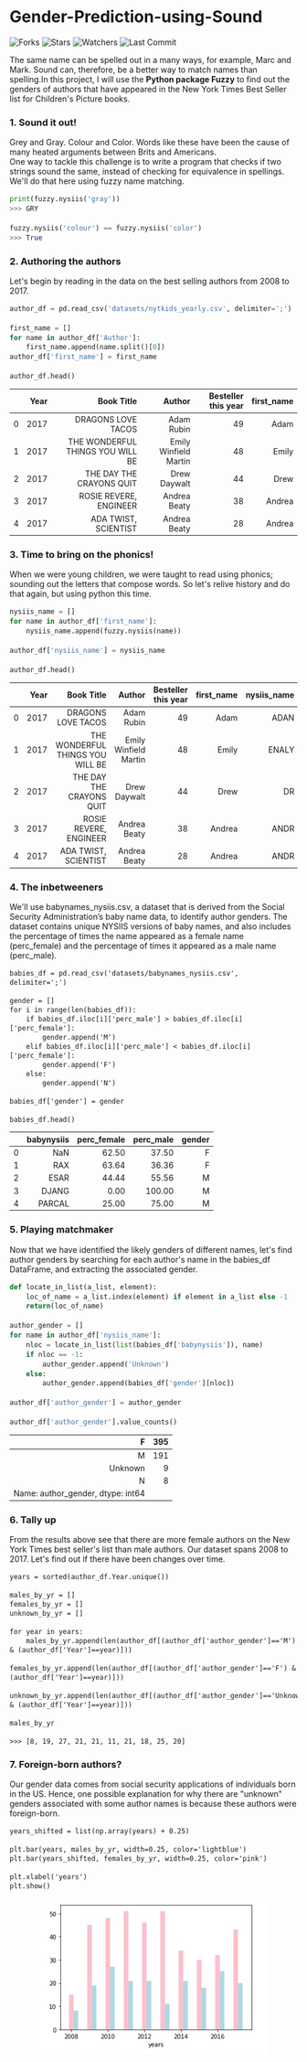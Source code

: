 # Gender-Prediction-using-Sound

![Forks](https://img.shields.io/github/forks/shukkkur/CodeForces.svg)
![Stars](https://img.shields.io/github/stars/shukkkur/CodeForces.svg)
![Watchers](https://img.shields.io/github/watchers/shukkkur/CodeForces.svg)
![Last Commit](https://img.shields.io/github/last-commit/shukkkur/CodeForces.svg) 

<p>The same name can be spelled out in a many ways, for example, Marc and Mark. Sound can, therefore, be a better way to match names than spelling.In this project, I will use the <b>Python package Fuzzy</b> to find out the genders of authors that have appeared in the New York Times Best Seller list for Children's Picture books. </p>
<h3>1. Sound it out!</h3>

<p>Grey and Gray. Colour and Color. Words like these have been the cause of many heated arguments between Brits and Americans.<br>One way to tackle this challenge is to write a program that checks if two strings sound the same, instead of checking for equivalence in spellings. We'll do that here using fuzzy name matching.</p>

```python
print(fuzzy.nysiis('gray'))
>>> GRY

fuzzy.nysiis('colour') == fuzzy.nysiis('color')
>>> True
```

<h3>2. Authoring the authors</h3>

<p>Let's begin by reading in the data on the best selling authors from 2008 to 2017.</p>

```python
author_df = pd.read_csv('datasets/nytkids_yearly.csv', delimiter=';')

first_name = []
for name in author_df['Author']:
    first_name.append(name.split()[0])
author_df['first_name'] = first_name

author_df.head()
```

|   | Year |                       Book Title |                Author | Besteller this year | first_name |
|--:|-----:|---------------------------------:|----------------------:|--------------------:|-----------:|
| 0 | 2017 | DRAGONS LOVE TACOS               | Adam Rubin            | 49                  | Adam       |
| 1 | 2017 | THE WONDERFUL THINGS YOU WILL BE | Emily Winfield Martin | 48                  | Emily      |
| 2 | 2017 | THE DAY THE CRAYONS QUIT         | Drew Daywalt          | 44                  | Drew       |
| 3 | 2017 | ROSIE REVERE, ENGINEER           | Andrea Beaty          | 38                  | Andrea     |
| 4 | 2017 | ADA TWIST, SCIENTIST             | Andrea Beaty          | 28                  | Andrea     | 


<h3>3. Time to bring on the phonics!</h3>
<p>When we were young children, we were taught to read using phonics; sounding out the letters that compose words. So let's relive history and do that again, but using python this time.</p>

```python
nysiis_name = []
for name in author_df['first_name']:
    nysiis_name.append(fuzzy.nysiis(name))

author_df['nysiis_name'] = nysiis_name

author_df.head()
```

|   | Year |                       Book Title |                Author | Besteller this year | first_name | nysiis_name |
|--:|-----:|---------------------------------:|----------------------:|--------------------:|-----------:|------------:|
| 0 | 2017 | DRAGONS LOVE TACOS               | Adam Rubin            | 49                  | Adam       | ADAN        |
| 1 | 2017 | THE WONDERFUL THINGS YOU WILL BE | Emily Winfield Martin | 48                  | Emily      | ENALY       |
| 2 | 2017 | THE DAY THE CRAYONS QUIT         | Drew Daywalt          | 44                  | Drew       | DR          |
| 3 | 2017 | ROSIE REVERE, ENGINEER           | Andrea Beaty          | 38                  | Andrea     | ANDR        |
| 4 | 2017 | ADA TWIST, SCIENTIST             | Andrea Beaty          | 28                  | Andrea     | ANDR        |


<h3>4. The inbetweeners</h3>
<p>We'll use babynames_nysiis.csv, a dataset that is derived from the Social Security Administration’s baby name data, to identify author genders. The dataset contains unique NYSIIS versions of baby names, and also includes the percentage of times the name appeared as a female name (perc_female) and the percentage of times it appeared as a male name (perc_male). </p>

```
babies_df = pd.read_csv('datasets/babynames_nysiis.csv', delimiter=';')

gender = []
for i in range(len(babies_df)):
    if babies_df.iloc[i]['perc_male'] > babies_df.iloc[i]['perc_female']:
        gender.append('M')
    elif babies_df.iloc[i]['perc_male'] < babies_df.iloc[i]['perc_female']:
        gender.append('F')
    else:
        gender.append('N')
        
babies_df['gender'] = gender

babies_df.head()
```

|   | babynysiis | perc_female | perc_male | gender |
|--:|-----------:|------------:|----------:|-------:|
| 0 | NaN        | 62.50       | 37.50     | F      |
| 1 | RAX        | 63.64       | 36.36     | F      |
| 2 | ESAR       | 44.44       | 55.56     | M      |
| 3 | DJANG      | 0.00        | 100.00    | M      |
| 4 | PARCAL     | 25.00       | 75.00     | M      | 

<h3>5. Playing matchmaker</h3>

<p>Now that we have identified the likely genders of different names, let's find author genders by searching for each author's name in the babies_df DataFrame, and extracting the associated gender. </p>

```python
def locate_in_list(a_list, element):
    loc_of_name = a_list.index(element) if element in a_list else -1
    return(loc_of_name)

author_gender = []
for name in author_df['nysiis_name']:
    nloc = locate_in_list(list(babies_df['babynysiis']), name)
    if nloc == -1:
        author_gender.append('Unknown')
    else:
        author_gender.append(babies_df['gender'][nloc])

author_df['author_gender'] = author_gender

author_df['author_gender'].value_counts()
```

|                                 F | 395 |
|----------------------------------:|----:|
|                 M                 | 191 |
|              Unknown              | 9   |
|                 N                 | 8   |
| Name: author_gender, dtype: int64 |     |

<h3>6. Tally up</h3>

<p>From the results above see that there are more female authors on the New York Times best seller's list than male authors. Our dataset spans 2008 to 2017. Let's find out if there have been changes over time.</p>

```
years = sorted(author_df.Year.unique())

males_by_yr = []
females_by_yr = []
unknown_by_yr = []

for year in years:
    males_by_yr.append(len(author_df[(author_df['author_gender']=='M') & (author_df['Year']==year)]))
    females_by_yr.append(len(author_df[(author_df['author_gender']=='F') & (author_df['Year']==year)]))
    unknown_by_yr.append(len(author_df[(author_df['author_gender']=='Unknown') & (author_df['Year']==year)]))

males_by_yr 

>>> [8, 19, 27, 21, 21, 11, 21, 18, 25, 20]
```

<h3>7. Foreign-born authors? </h3>
<p>Our gender data comes from social security applications of individuals born in the US. Hence, one possible explanation for why there are "unknown" genders associated with some author names is because these authors were foreign-born. </p>

```
years_shifted = list(np.array(years) + 0.25)

plt.bar(years, males_by_yr, width=0.25, color='lightblue')
plt.bar(years_shifted, females_by_yr, width=0.25, color='pink')

plt.xlabel('years')
plt.show()
```
<p align='center'>
  <img src='https://github.com/shukkkur/Gender-Prediction-using-Sound/blob/c7d80a0e888b0458d532dc686927f6afd7b2690d/datasets/img1.jpg/'>
</p>
